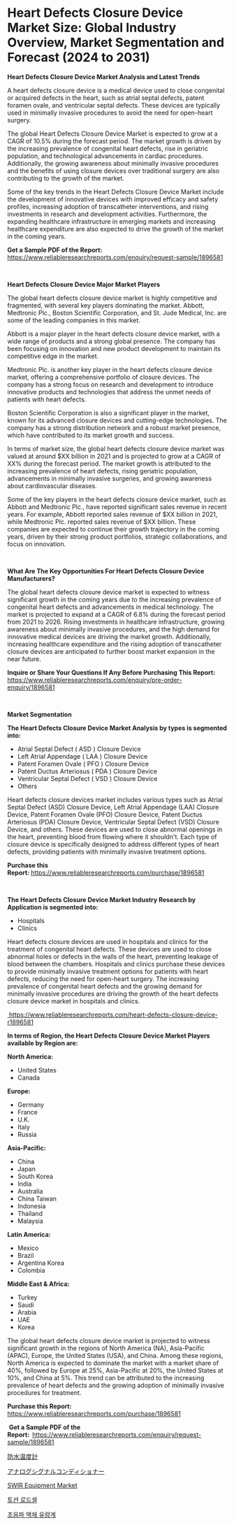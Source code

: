 <p><h1>Heart Defects Closure Device Market Size: Global Industry Overview, Market Segmentation and Forecast (2024 to 2031)</h1></p><p><strong>Heart Defects Closure Device Market Analysis and Latest Trends</strong></p>
<p><p>A heart defects closure device is a medical device used to close congenital or acquired defects in the heart, such as atrial septal defects, patent foramen ovale, and ventricular septal defects. These devices are typically used in minimally invasive procedures to avoid the need for open-heart surgery.</p><p>The global Heart Defects Closure Device Market is expected to grow at a CAGR of 10.5% during the forecast period. The market growth is driven by the increasing prevalence of congenital heart defects, rise in geriatric population, and technological advancements in cardiac procedures. Additionally, the growing awareness about minimally invasive procedures and the benefits of using closure devices over traditional surgery are also contributing to the growth of the market.</p><p>Some of the key trends in the Heart Defects Closure Device Market include the development of innovative devices with improved efficacy and safety profiles, increasing adoption of transcatheter interventions, and rising investments in research and development activities. Furthermore, the expanding healthcare infrastructure in emerging markets and increasing healthcare expenditure are also expected to drive the growth of the market in the coming years.</p></p>
<p><strong>Get a Sample PDF of the Report:&nbsp;</strong> <a href="https://www.reliableresearchreports.com/enquiry/request-sample/1896581">https://www.reliableresearchreports.com/enquiry/request-sample/1896581</a></p>
<p>&nbsp;</p>
<p><strong>Heart Defects Closure Device Major Market Players</strong></p>
<p><p>The global heart defects closure device market is highly competitive and fragmented, with several key players dominating the market. Abbott, Medtronic Plc., Boston Scientific Corporation, and St. Jude Medical, Inc. are some of the leading companies in this market. </p><p>Abbott is a major player in the heart defects closure device market, with a wide range of products and a strong global presence. The company has been focusing on innovation and new product development to maintain its competitive edge in the market. </p><p>Medtronic Plc. is another key player in the heart defects closure device market, offering a comprehensive portfolio of closure devices. The company has a strong focus on research and development to introduce innovative products and technologies that address the unmet needs of patients with heart defects.</p><p>Boston Scientific Corporation is also a significant player in the market, known for its advanced closure devices and cutting-edge technologies. The company has a strong distribution network and a robust market presence, which have contributed to its market growth and success.</p><p>In terms of market size, the global heart defects closure device market was valued at around $XX billion in 2021 and is projected to grow at a CAGR of XX% during the forecast period. The market growth is attributed to the increasing prevalence of heart defects, rising geriatric population, advancements in minimally invasive surgeries, and growing awareness about cardiovascular diseases.</p><p>Some of the key players in the heart defects closure device market, such as Abbott and Medtronic Plc., have reported significant sales revenue in recent years. For example, Abbott reported sales revenue of $XX billion in 2021, while Medtronic Plc. reported sales revenue of $XX billion. These companies are expected to continue their growth trajectory in the coming years, driven by their strong product portfolios, strategic collaborations, and focus on innovation.</p></p>
<p>&nbsp;</p>
<p><strong>What Are The Key Opportunities For Heart Defects Closure Device Manufacturers?</strong></p>
<p><p>The global heart defects closure device market is expected to witness significant growth in the coming years due to the increasing prevalence of congenital heart defects and advancements in medical technology. The market is projected to expand at a CAGR of 6.8% during the forecast period from 2021 to 2026. Rising investments in healthcare infrastructure, growing awareness about minimally invasive procedures, and the high demand for innovative medical devices are driving the market growth. Additionally, increasing healthcare expenditure and the rising adoption of transcatheter closure devices are anticipated to further boost market expansion in the near future.</p></p>
<p><strong>Inquire or Share Your Questions If Any Before Purchasing This Report:</strong> <a href="https://www.reliableresearchreports.com/enquiry/pre-order-enquiry/1896581">https://www.reliableresearchreports.com/enquiry/pre-order-enquiry/1896581</a></p>
<p>&nbsp;</p>
<p><strong>Market Segmentation</strong></p>
<p><strong>The Heart Defects Closure Device Market Analysis by types is segmented into:</strong></p>
<p><ul><li>Atrial Septal Defect ( ASD ) Closure Device</li><li>Left Atrial Appendage ( LAA ) Closure Device</li><li>Patent Foramen Ovale ( PFO ) Closure Device</li><li>Patent Ductus Arteriosus ( PDA ) Closure Device</li><li>Ventricular Septal Defect ( VSD ) Closure Device</li><li>Others</li></ul></p>
<p><p>Heart defects closure devices market includes various types such as Atrial Septal Defect (ASD) Closure Device, Left Atrial Appendage (LAA) Closure Device, Patent Foramen Ovale (PFO) Closure Device, Patent Ductus Arteriosus (PDA) Closure Device, Ventricular Septal Defect (VSD) Closure Device, and others. These devices are used to close abnormal openings in the heart, preventing blood from flowing where it shouldn't. Each type of closure device is specifically designed to address different types of heart defects, providing patients with minimally invasive treatment options.</p></p>
<p><strong>Purchase this Report:&nbsp;</strong><a href="https://www.reliableresearchreports.com/purchase/1896581">https://www.reliableresearchreports.com/purchase/1896581</a></p>
<p>&nbsp;</p>
<p><strong>The Heart Defects Closure Device Market Industry Research by Application is segmented into:</strong></p>
<p><ul><li>Hospitals</li><li>Clinics</li></ul></p>
<p><p>Heart defects closure devices are used in hospitals and clinics for the treatment of congenital heart defects. These devices are used to close abnormal holes or defects in the walls of the heart, preventing leakage of blood between the chambers. Hospitals and clinics purchase these devices to provide minimally invasive treatment options for patients with heart defects, reducing the need for open-heart surgery. The increasing prevalence of congenital heart defects and the growing demand for minimally invasive procedures are driving the growth of the heart defects closure device market in hospitals and clinics.</p></p>
<p><a href="https://www.reliableresearchreports.com/heart-defects-closure-device-r1896581">&nbsp;https://www.reliableresearchreports.com/heart-defects-closure-device-r1896581</a></p>
<p><strong>In terms of Region, the Heart Defects Closure Device Market Players available by Region are:</strong></p>
<p>
    <p> <strong> North America: </strong>
        <ul>
            <li>United States</li>
            <li>Canada</li>
        </ul>
        </p> 
    <p> <strong> Europe: </strong>
        <ul>
            <li>Germany</li>
            <li>France</li>
            <li>U.K.</li>
            <li>Italy</li>
            <li>Russia</li>
        </ul>
        </p> 
    <p> <strong> Asia-Pacific: </strong>
        <ul>
            <li>China</li>
            <li>Japan</li>
            <li>South Korea</li>
            <li>India</li>
            <li>Australia</li>
            <li>China Taiwan</li>
            <li>Indonesia</li>
            <li>Thailand</li>
            <li>Malaysia</li>
        </ul>
        </p> 
    <p> <strong> Latin America: </strong>
        <ul>
            <li>Mexico</li>
            <li>Brazil</li>
            <li>Argentina Korea</li>
            <li>Colombia</li>
        </ul>
        </p> 
    <p> <strong> Middle East & Africa: </strong>
        <ul>
            <li>Turkey</li>
            <li>Saudi</li>
            <li>Arabia</li>
            <li>UAE</li>
            <li>Korea</li>
        </ul>
    </p>
    </p>
<p><p>The global heart defects closure device market is projected to witness significant growth in the regions of North America (NA), Asia-Pacific (APAC), Europe, the United States (USA), and China. Among these regions, North America is expected to dominate the market with a market share of 40%, followed by Europe at 25%, Asia-Pacific at 20%, the United States at 10%, and China at 5%. This trend can be attributed to the increasing prevalence of heart defects and the growing adoption of minimally invasive procedures for treatment.</p></p>
<p><strong>Purchase this Report: </strong><a href="https://www.reliableresearchreports.com/purchase/1896581">https://www.reliableresearchreports.com/purchase/1896581</a></p>
<p>&nbsp;<strong>Get a Sample PDF of the Report:&nbsp;&nbsp;</strong><a href="https://www.reliableresearchreports.com/enquiry/request-sample/1896581">https://www.reliableresearchreports.com/enquiry/request-sample/1896581</a></p>
<p><strong></strong></p>
<p><p><a href="https://medium.com/@alletty768546/%E9%98%B2%E6%B0%B4%E6%B8%A9%E5%BA%A6%E8%A8%88%E5%B8%82%E5%A0%B4-%E5%B8%82%E5%A0%B4%E3%82%B7%E3%82%A7%E3%82%A2-%E5%B8%82%E5%A0%B4%E3%83%88%E3%83%AC%E3%83%B3%E3%83%89-%E3%81%8A%E3%82%88%E3%81%B3%E5%B0%86%E6%9D%A5%E3%81%AE%E6%88%90%E9%95%B7%E3%82%92%E6%8E%A2%E3%82%8B-b4d760c86cdc">防水温度計</a></p><p><a href="https://medium.com/@murraycod1929/%E3%82%A2%E3%83%8A%E3%83%AD%E3%82%B0%E4%BF%A1%E5%8F%B7%E3%82%B3%E3%83%B3%E3%83%87%E3%82%A3%E3%82%B7%E3%83%A7%E3%83%8A%E3%83%BC%E5%B8%82%E5%A0%B4%E3%81%AE%E3%82%A4%E3%83%B3%E3%82%B5%E3%82%A4%E3%83%88-%E5%B8%82%E5%A0%B4%E5%8B%95%E5%90%91-%E6%88%90%E9%95%B7-2024%E5%B9%B4%E3%81%8B%E3%82%892031%E5%B9%B4%E3%81%BE%E3%81%A7%E3%81%AE%E4%BA%88%E6%B8%AC-fd1fb2b4dd5f">アナログシグナルコンディショナー</a></p><p><a href="https://view.publitas.com/reportprime-1/swir-equipment-market-focuses-on-market-share-size-and-projected-forecast-till-2031/">SWIR Equipment Market</a></p><p><a href="https://github.com/khytkeqagplkzqvh/Market-Research-Report-List-2/blob/main/780371347694.md">토션 로드셀</a></p><p><a href="https://github.com/bvubpqd5241630/Market-Research-Report-List-2/blob/main/583227847693.md">초음파 액체 유량계</a></p></p>